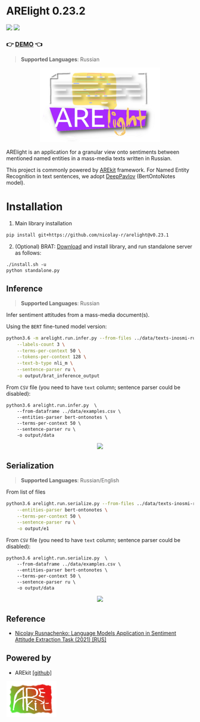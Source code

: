 # ARElight 0.23.2

![](https://img.shields.io/badge/Python-3.6.9-brightgreen.svg)
![](https://img.shields.io/badge/AREkit-0.23.1-orange.svg)

### :point_right: [DEMO](https://github.com/nicolay-r/ARElight/tree/v0.22.0#installation) :point_left:

> **Supported Languages**: Russian

<p align="center">
    <img src="logo.png"/>
</p>

ARElight is an application for a granular view onto sentiments between mentioned named entities in a mass-media texts written in Russian.

This project is commonly powered by [AREkit](https://github.com/nicolay-r/AREkit) framework.
For Named Entity Recognition in text sentences, 
we adopt [DeepPavlov](https://github.com/deeppavlovteam/DeepPavlov)  (BertOntoNotes model).

# Installation

1. Main library installation
```bash
pip install git+https://github.com/nicolay-r/arelight@v0.23.1
```

2. (Optional) BRAT: [Download](https://github.com/nlplab/brat/releases/tag/v1.3_Crunchy_Frog) 
  and install library, and run standalone server as follows:
```
./install.sh -u
python standalone.py
```

## Inference

> **Supported Languages**: Russian

Infer sentiment attitudes from a mass-media document(s).

Using the `BERT` fine-tuned model version:
```bash
python3.6 -m arelight.run.infer.py --from-files ../data/texts-inosmi-rus/e1.txt \
    --labels-count 3 \
    --terms-per-context 50 \
    --tokens-per-context 128 \
    --text-b-type nli_m \
    --sentence-parser ru \
    -o output/brat_inference_output
```
From `CSV` file (you need to have `text` column; sentence parser could be disabled):
```
python3.6 arelight.run.infer.py  \
    --from-dataframe ../data/examples.csv \
    --entities-parser bert-ontonotes \
    --terms-per-context 50 \
    --sentence-parser ru \
    -o output/data
```    
<p align="center">
    <img src="docs/inference-bert-e1.png"/>
</p>

## Serialization 

> **Supported Languages**: Russian/English

From list of files
```bash
python3.6 arelight.run.serialize.py --from-files ../data/texts-inosmi-rus/e1.txt \
    --entities-parser bert-ontonotes \
    --terms-per-context 50 \
    --sentence-parser ru \
    -o output/e1
```
From `CSV` file (you need to have `text` column; sentence parser could be disabled):
```
python3.6 arelight.run.serialize.py  \
    --from-dataframe ../data/examples.csv \
    --entities-parser bert-ontonotes \
    --terms-per-context 50 \
    --sentence-parser ru \
    -o output/data
```    

<p align="center">
    <img src="docs/samples-bert.png">
</p>

## Reference 

* [Nicolay Rusnachenko: Language Models Application in Sentiment Attitude Extraction Task (2021) [RUS]](https://nicolay-r.github.io/website/data/rusnachenko2021language.pdf)

## Powered by

* AREkit [[github]](https://github.com/nicolay-r/AREkit)

<p float="left">
<a href="https://github.com/nicolay-r/AREkit"><img src="docs/arekit_logo.png"/></a>
</p>
